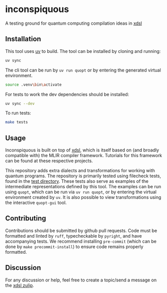 # inconspiquous
A testing ground for quantum computing compilation ideas in [xdsl](https://xdsl.dev)

## Installation
This tool uses [uv](https://docs.astral.sh/uv/) to build. The tool can be installed by cloning and running:
```bash
uv sync
```
The cli tool can be run by `uv run quopt` or by entering the generated virtual environment.

```bash
source .venv\bin\activate
```

For tests to work the dev dependencies should be installed:
```bash
uv sync --dev
```

To run tests:
```bash
make tests
```

## Usage
Inconspiquous is built on top of [xdsl](https://github.com/xdslproject/xdsl), which is itself based on (and broadly compatible with) the MLIR compiler framework. Tutorials for this framework can be found at these respective projects.

This repository adds extra dialects and transformations for working with quantum programs. The repository is primarily tested using filecheck tests, found in the [test directory](tests/filecheck). These tests also serve as examples of the intermediate representations defined by this tool. The examples can be run using `quopt`, which can be run via `uv run quopt`, or by entering the virtual environment created by `uv`. It is also possible to view transformations using the interactive `quopt-gui` tool.

## Contributing
Contributions should be submitted by github pull requests. Code must be formatted and linted by `ruff`, typecheckable by `pyright`, and have accompanying tests. We recommend installing `pre-commit` (which can be done by `make precommit-install`) to ensure code remains properly formatted.

## Discussion
For any discussion or help, feel free to create a topic/send a message on the [xdsl zulip](https://xdsl.zulipchat.com/).


